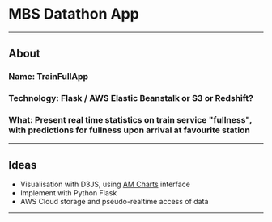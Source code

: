 # MBS Datathon App
---
## About
### Name: TrainFullApp
### Technology: Flask / AWS Elastic Beanstalk or S3 or Redshift?
### What: Present real time statistics on train service "fullness", with predictions for fullness upon arrival at favourite station
---
## Ideas
* Visualisation with D3JS, using [AM Charts](https://www.amcharts.com/demos/animations-along-lines/) interface
* Implement with Python Flask
* AWS Cloud storage and pseudo-realtime access of data

---